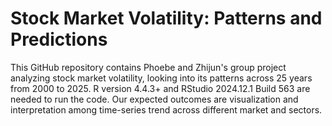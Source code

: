# Stock Market Volatility: Patterns and Predictions

This GitHub repository contains Phoebe and Zhijun's group project analyzing stock market volatility, looking into its patterns across 25 years from 2000 to 2025. 
R version 4.4.3+ and RStudio 2024.12.1 Build 563 are needed to run the code. 
Our expected outcomes are visualization and interpretation among time-series trend across different market and sectors. 
